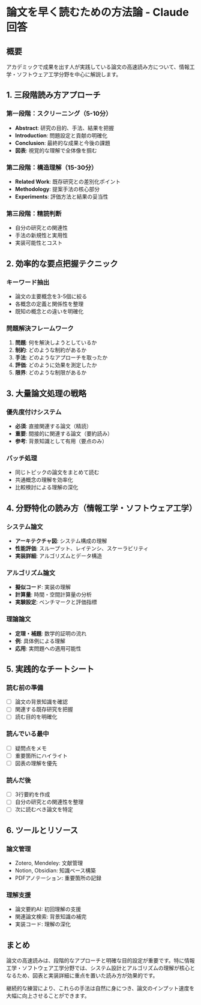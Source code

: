 # 論文を早く読むための方法論 - Claude回答

## 概要

アカデミックで成果を出す人が実践している論文の高速読み方について、情報工学・ソフトウェア工学分野を中心に解説します。

## 1. 三段階読み方アプローチ

### 第一段階：スクリーニング（5-10分）
- **Abstract**: 研究の目的、手法、結果を把握
- **Introduction**: 問題設定と貢献の明確化
- **Conclusion**: 最終的な成果と今後の課題
- **図表**: 視覚的な理解で全体像を掴む

### 第二段階：構造理解（15-30分）
- **Related Work**: 既存研究との差別化ポイント
- **Methodology**: 提案手法の核心部分
- **Experiments**: 評価方法と結果の妥当性

### 第三段階：精読判断
- 自分の研究との関連性
- 手法の新規性と実用性
- 実装可能性とコスト

## 2. 効率的な要点把握テクニック

### キーワード抽出
- 論文の主要概念を3-5個に絞る
- 各概念の定義と関係性を整理
- 既知の概念との違いを明確化

### 問題解決フレームワーク
1. **問題**: 何を解決しようとしているか
2. **制約**: どのような制約があるか
3. **手法**: どのようなアプローチを取ったか
4. **評価**: どのように効果を測定したか
5. **限界**: どのような制限があるか

## 3. 大量論文処理の戦略

### 優先度付けシステム
- **必須**: 直接関連する論文（精読）
- **重要**: 間接的に関連する論文（要約読み）
- **参考**: 背景知識として有用（要点のみ）

### バッチ処理
- 同じトピックの論文をまとめて読む
- 共通概念の理解を効率化
- 比較検討による理解の深化

## 4. 分野特化の読み方（情報工学・ソフトウェア工学）

### システム論文
- **アーキテクチャ図**: システム構成の理解
- **性能評価**: スループット、レイテンシ、スケーラビリティ
- **実装詳細**: アルゴリズムとデータ構造

### アルゴリズム論文
- **擬似コード**: 実装の理解
- **計算量**: 時間・空間計算量の分析
- **実験設定**: ベンチマークと評価指標

### 理論論文
- **定理・補題**: 数学的証明の流れ
- **例**: 具体例による理解
- **応用**: 実問題への適用可能性

## 5. 実践的なチートシート

### 読む前の準備
- [ ] 論文の背景知識を確認
- [ ] 関連する既存研究を把握
- [ ] 読む目的を明確化

### 読んでいる最中
- [ ] 疑問点をメモ
- [ ] 重要箇所にハイライト
- [ ] 図表の理解を優先

### 読んだ後
- [ ] 3行要約を作成
- [ ] 自分の研究との関連性を整理
- [ ] 次に読むべき論文を特定

## 6. ツールとリソース

### 論文管理
- Zotero, Mendeley: 文献管理
- Notion, Obsidian: 知識ベース構築
- PDFアノテーション: 重要箇所の記録

### 理解支援
- 論文要約AI: 初回理解の支援
- 関連論文検索: 背景知識の補完
- 実装コード: 理解の深化

## まとめ

論文の高速読みは、段階的なアプローチと明確な目的設定が重要です。特に情報工学・ソフトウェア工学分野では、システム設計とアルゴリズムの理解が核心となるため、図表と実装詳細に重点を置いた読み方が効果的です。

継続的な練習により、これらの手法は自然に身につき、論文のインプット速度を大幅に向上させることができます。
